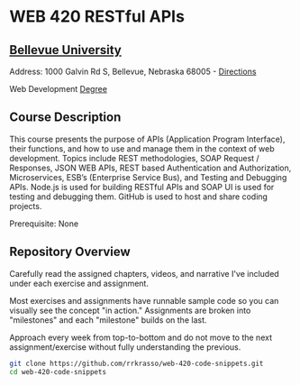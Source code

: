 # WEB 420 RESTful APIs
## [Bellevue University](http://bellevue.edu "Bellevue University is a private, non-profit university located in Bellevue, Nebraska, United States.")

Address: 1000 Galvin Rd S, Bellevue, Nebraska 68005 - [Directions](https://www.google.com/maps/dir/''/Bellevue+University/@41.1509562,-95.9896355,12z/data=!4m8!4m7!1m0!1m5!1m1!1s0x8793886a86ca807f:0x838e857240d175eb!2m2!1d-95.9195956!2d41.1509774 "Google maps")

Web Development [Degree](http://www.bellevue.edu/degrees/bachelor/web-development-bs/ "Designed by developers for developers.")

## Course Description

This course presents the purpose of APIs (Application Program Interface), their functions, and
how to use and manage them in the context of web development. Topics include REST
methodologies, SOAP Request / Responses, JSON WEB APIs, REST based Authentication
and Authorization, Microservices, ESB’s (Enterprise Service Bus), and Testing and Debugging
APIs. Node.js is used for building RESTful APIs and SOAP UI is used for testing and
debugging them. GitHub is used to host and share coding projects. 

Prerequisite: None

## Repository Overview 

Carefully read the assigned chapters, videos, and narrative I've included under each exercise and assignment.  

Most exercises and assignments have runnable sample code so you can visually see the concept "in action."  Assignments are broken into "milestones" and each "milestone" builds on the last.  

Approach every week from top-to-bottom and do not move to the next assignment/exercise without fully understanding the previous.

```bash
git clone https://github.com/rrkrasso/web-420-code-snippets.git
cd web-420-code-snippets
```


